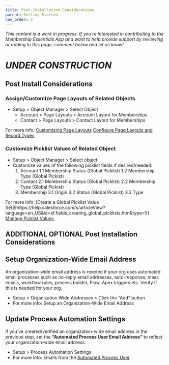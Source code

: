```yaml
---
title: Post-Installation Considerations
parent: Getting Started
nav_order: 3
---
```


*This content is a work in progress. If you're interested in contributing to the Membership Essentials App and want to help provide support by reviewing or adding to this page, comment below and let us know!*

# *UNDER CONSTRUCTION*

## Post Install Considerations

### Assign/Customize Page Layouts of Related Objects
* Setup > Object Manager > Select Object
  * Account > Page Layouts > Account Layout for Memberships
  * Contact > Page Layouts > Contact Layout for Memberships

For more info:
[Customizing Page Layouts](https://help.salesforce.com/s/articleView?language=en_US&id=sf.customize_layoutcustomize_pd.htm&type=5)
[Configure Page Layouts and Record Types](https://trailhead.salesforce.com/content/learn/modules/lightning-knowledge-setup-and-customization/configure-page-layouts-and-record-types)

### Customize Picklist Values of Related Object
* Setup > Object Manager > Select object
* Customize values of the following picklist fields if desired/needed:
  1. Account
      1.1  Membership Status (Global Picklist)
      1.2  Membership Type (Global Pickist)
  2. Contact
      2.1 Membership Status (Global Picklist)
      2.2 Membership Type (Global Pickist)
  3. Membership 
      3.1 Origin
      3.2 Status (Global Picklist)
      3.3 Type

For more info:
[Create a Global Picklist Value Set]9https://help.salesforce.com/s/articleView?language=en_US&id=sf.fields_creating_global_picklists.htm&type=5)
[Manage Picklist Values](https://trailhead.salesforce.com/content/learn/modules/picklist_admin/picklist_admin_manage)


## ADDITIONAL OPTIONAL Post Installation Considerations

## Setup Organization-Wide Email Address
An organization-wide email address is needed if your org uses automated email processes such as no-reply email addresses, auto-response, mass emails, workflow rules, process builder, Flow, Apex triggers etc. Verify if this is needed for your org.
* Setup > Organization Wide Addresses > Click the “Add” button
* For more info: Setup an Organization-Wide Email Address

## Update Process Automation Settings
If you’ve created/verified an organization-wide email address in the previous step, set the **“Automated Process User Email Address”** to reflect your organization-wide email address. 
* Setup > Process Automation Settings
* For more info: Emails from the [Automated Process User](https://help.salesforce.com/s/articleView?id=release-notes.rn_forcecom_flow_set_from_email_address_for_automated_process_user.htm&release=226&type=5)

